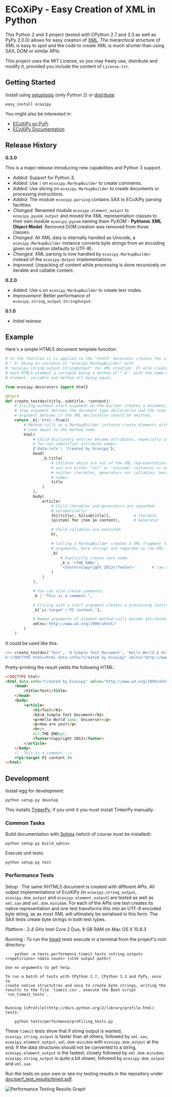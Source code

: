 # ECoXiPy - Easy Creation of XML in Python

This Python 2 and 3 project (tested with CPython 2.7 and 3.3  as well as PyPy
2.0.0) allows for easy creation of [XML](http://www.w3.org/XML/). The
hierarchical structure of XML is easy to spot and the code to create XML is
much shorter than using SAX, DOM or similar APIs.

This project uses the MIT License, so you may freely use, distribute and
modify it, provided you include the content of `License.txt`.


## Getting Started

Install using [setuptools](https://pypi.python.org/pypi/setuptools) (only
Python 2) or [distribute](http://pythonhosted.org/distribute/):

    easy_install ecoxipy


You might also be interested in:

* [ECoXiPy on PyPi](https://pypi.python.org/pypi/ECoXiPy)
* [ECoXiPy Documentation](http://pythonhosted.org/ECoXiPy/)


## Release History

**0.3.0**

This is a major release introducing new capabilities and Python 3 support.

*   *Added:* Support for Python 3.
*   *Added:* Use `|` on `ecoxipy.MarkupBuilder` to create comments.
*   *Added:* Use slicing on `ecoxipy.MarkupBuilder` to create documents
    or processing instructions.
*   *Added:* The module `ecoxipy.parsing` contains SAX to ECoXiPy parsing
    facilities.
*   *Changed:* Renamed module `ecoxipy.element_output` to
    `ecoxipy.pyxom_output` and moved the XML representation classes to their
    own module `ecoxipy.pyxom` naming them *PyXOM* - **Pythonic XML Object
    Model**. Removed DOM creation was removed from those classes.
*   *Changed:* All XML data is internally handled as Unicode, a
    `ecoxipy.MarkupBuilder` instance converts byte strings from an encoding
    given on creation (defaults to UTF-8).
*   *Changed:* XML parsing is now handled by `ecoxipy.MarkupBuilder` instead
    of the `ecoxipy.Output` implementations.
*   *Improved:* Unpacking of content while processing is done recursively on
    iterable and callable content.


**0.2.0**
*   *Added:* Use `&` on `ecoxipy.MarkupBuilder` to create text nodes.
*   *Improvement:* Better performance of `ecoxipy.string_output.StringOutput`.


**0.1.0**
*   *Initial release.*


## Example

Here's a simple HTML5 document template function:

```python
# In the function it is applied to the "html5" decorator creates the variable
# "_b" being an instance of "ecoxipy.MarkupBuilder" with
# "ecoxipy.string_output.StringOutput" for XML creation. It also creates for
# each HTML5 element a variable being a method of "_b", with the name of
# element, variable and method all being equal.

from ecoxipy.decorators import html5

@html5
def create_testdoc(title, subtitle, *content):
    # Slicing without start argument on the builder creates a document, the
    # stop argument defines the document type declaration and the step
    # argument defines if the XML declaration should be omitted.
    return _b[:'html':True](
        # Method calls on a MarkupBuilder instance create elements with the
        # name equal to the method name.
        html(
            # Child dictionary entries become attributes, especially useful
            # for non-identifier attribute names:
            {'data-info': 'Created by Ecoxipy'},
            head(
                _b.title(
                    # Children which are not of the XML representation
                    # and are either "str" or "unicode" instances or are
                    # neither iterables, generators nor callables, become text
                    # nodes:
                    title
                )
            ),
            body(
                article(
                    # Child iterables and generators are unpacked
                    # automatically:
                    [h1(title), h2(subtitle)],          # Iterable
                    (p(item) for item in content),      # Generator

                    # Child callables are executed:
                    hr,

                    # Calling a MarkupBuilder creates a XML fragment from the
                    # arguments, here strings are regarded as raw XML.
                    _b(
                        # Explicitly create text node:
                        _b & '<THE END>',
                        '<footer>Copyright 2013</footer>'       # raw XML
                    )
                )
            ),

            # You can also create comments:
            _b | "This is a comment.",

            # Slicing with a start argument creates a processing instruction:
            _b['pi-target':'PI content.'],

            # Named arguments of element method-calls become attributes:
            xmlns='http://www.w3.org/1999/xhtml/'
        )
    )
```


It could be used like this:

```python
>>> create_testdoc('Test', 'A Simple Test Document', 'Hello World & Universe!', 'How are you?')
b'<!DOCTYPE html><html data-info="Created by Ecoxipy" xmlns="http://www.w3.org/1999/xhtml/"><head><title>Test</title></head><body><article><h1>Test</h1><h2>A Simple Test Document</h2><p>Hello World &amp; Universe!</p><p>How are you?</p><hr/>&lt;THE END&gt;<footer>Copyright 2013</footer><!--This is a comment.--><?pi-target PI content.?></article></body></html>'
```

Pretty-printing the result yields the following HTML:

```HTML
<!DOCTYPE html>
<html data-info="Created by Ecoxipy" xmlns="http://www.w3.org/1999/xhtml/">
    <head>
        <title>Test</title>
    </head>
    <body>
        <article>
            <h1>Test</h1>
            <h2>A Simple Test Document</h2>
            <p>Hello World &amp; Universe!</p>
            <p>How are you?</p>
            <hr/>
            &lt;THE END&gt;
            <footer>Copyright 2013</footer>
        </article>
    </body>
    <!--This is a comment.-->
    <?pi-target PI content.?>
</html>
```


## Development

Install egg for development:

    python setup.py develop


This installs [TinkerPy](https://github.com/IvIePhisto/TinkerPy), if you omit
it you must install TinkerPy manually.


### Common Tasks

Build documentation with [Sphinx](http://sphinx-doc.org) (which of course
must be installed):

    python setup.py build_sphinx

Execute unit tests:

    python setup.py test


### Performance Tests

Setup
:   The same XHTML5 document is created with different APIs. All output
    implementations of EcoXiPy (in `ecoxipy.string_output`,
    `ecoxipy.dom_output` and `ecoxipy.element_output`) are tested as well as
    `xml.sax` and `xml.dom.minidom`. For each of the APIs one test creates its
    native representation and one test transforms this into an UTF-8 encoded
    byte string, as as most XML will ultimately be serialised in this form.
    The SAX tests create byte strings in both test types.

Platform
:   2.4 GHz Intel Core 2 Duo, 8 GB RAM on Mac OS X 10.8.3

Running
:   To run the [timeit](http://docs.python.org/2/library/timeit.html) tests
    execute in a terminal from the project's root directory:

        python -m tests.performance.timeit_tests <string output> <repetitions> <data count> [<CSV output path>]

    Use no arguments to get help.

    To run a batch of tests with CPython 2.7, CPython 3.3 and PyPy, once to
    create native structutres and once to create byte strings, writing the
    results to the file `timeit.csv`, execute the Bash script
    `run_timeit_tests`.


    Running [cProfile](http://docs.python.org/2/library/profile.html) tests:

        python tests/performance/profiling_tests.py


These `timeit` tests show that if string output is wanted, `ecoxipy.string_output` is
faster than all others, followed by `xml.sax`, `ecoxipy.element_output`,
`xml.dom.minidom` with `ecoxipy.dom_output` at the end. If the data structures
should not be converted to a string, `ecoxipy.element_output` is the fastest,
closely followed by `xml.dom.minidom`; `ecoxipy.string_output` is quite a bit
slower, followed by `ecoxipy.dom_output` and `xml.sax`.

Run the tests on your own or see my testing results in the repository under
[doc/perf_test_results/timeit.pdf](https://raw.github.com/IvIePhisto/ECoXiPy/master/doc/perf_test_results/timeit.pdf).

![Performance Testing Results Graph](https://raw.github.com/IvIePhisto/ECoXiPy/master/doc/perf_test_results/timeit.png)
